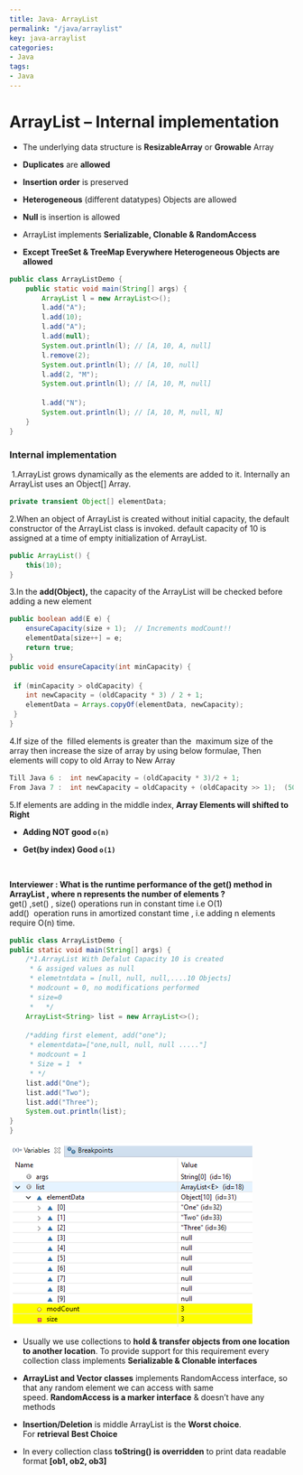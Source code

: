 ```yaml
---
title: Java- ArrayList
permalink: "/java/arraylist"
key: java-arraylist
categories:
- Java
tags:
- Java
---
```


ArrayList – Internal implementation 
=========================================

-   The underlying data structure is **ResizableArray** or **Growable** Array

-   **Duplicates** are **allowed**

-   **Insertion order** is preserved

-   **Heterogeneous** (different datatypes) Objects are allowed

-   **Null** is insertion is allowed

-   ArrayList implements **Serializable, Clonable & RandomAccess**

-   **Except TreeSet & TreeMap Everywhere Heterogeneous Objects are allowed**

```java
public class ArrayListDemo {
    public static void main(String[] args) {
        ArrayList l = new ArrayList<>();
        l.add("A");
        l.add(10);
        l.add("A");
        l.add(null);
        System.out.println(l); // [A, 10, A, null]
        l.remove(2);
        System.out.println(l); // [A, 10, null]
        l.add(2, "M");
        System.out.println(l); // [A, 10, M, null]

        l.add("N");
        System.out.println(l); // [A, 10, M, null, N]
    }
}
```


### Internal implementation
 1.ArrayList grows dynamically as the elements are added to it. Internally an ArrayList uses an Object[] Array.
```java
private transient Object[] elementData;
```


2.When an object of ArrayList is created without initial capacity, the default
constructor of the ArrayList class is invoked. default capacity of 10 is
assigned at a time of empty initialization of ArrayList.
```java
public ArrayList() {
	this(10);
}
```


3.In the **add(Object),** the capacity of the ArrayList will be checked before adding a new element
```java
public boolean add(E e) {
    ensureCapacity(size + 1);  // Increments modCount!!
    elementData[size++] = e;
    return true;
}
public void ensureCapacity(int minCapacity) {
  
 if (minCapacity > oldCapacity) { 	 
 	int newCapacity = (oldCapacity * 3) / 2 + 1; 	
 	elementData = Arrays.copyOf(elementData, newCapacity);
 }
}
```


4.If size of the  filled elements is greater than the  maximum size of the
array then increase the size of array by using below formulae, Then elements
will copy to old Array to New Array
```java
Till Java 6	:  int newCapacity = (oldCapacity * 3)/2 + 1;
From Java 7	:  int newCapacity = oldCapacity + (oldCapacity >> 1);  (50% of old)
```


5.If elements are adding in the middle index, **Array Elements will shifted to
Right**

-   **Adding NOT good `o(n)`**

-   **Get(by index) Good `o(1)`**

<br>

**Interviewer : What is the runtime performance of the get() method in ArrayList
, where n represents the number of elements ?**  
get() ,set() , size() operations run in constant time i.e O(1)  
add()  operation runs in amortized constant time , i.e adding n elements require
O(n) time. 
```java
public class ArrayListDemo {
public static void main(String[] args) {
	/*1.ArrayList With Defalut Capacity 10 is created 
	 * & assiged values as null
	 * elemetntdata = [null, null, null,....10 Objects]
	 * modcount = 0, no modifications performed
	 * size=0
	 * 	 */	
	ArrayList<String> list = new ArrayList<>();
	
	/*adding first element, add("one");
	 * elementdata=["one,null, null, null ....."]
	 * modcount = 1
	 * Size = 1	 * 
	 * */
	list.add("One");
	list.add("Two");
	list.add("Three");
	System.out.println(list);
}
}
```

![](media/b90204d90179ff519b16d31c4daed1c0.png)

-   Usually we use collections to **hold & transfer objects from one location to
    another location**. To provide support for this requirement every collection
    class implements **Serializable & Clonable interfaces**

-   **ArrayList and Vector classes** implements RandomAccess interface, so that
    any random element we can access with same speed. **RandomAccess is a marker
    interface** & doesn’t have any methods

-   **Insertion/Deletion** is middle ArrayList is the **Worst choice**.
    For **retrieval** **Best Choice**

-   In every collection class **toString() is overridden** to print data
    readable format **[ob1, ob2, ob3]**
